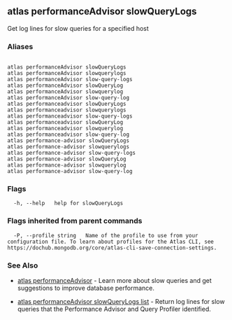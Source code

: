 ## atlas performanceAdvisor slowQueryLogs

Get log lines for slow queries for a specified host




### Aliases
```

atlas performanceAdvisor slowQueryLogs
atlas performanceAdvisor slowquerylogs
atlas performanceAdvisor slow-query-logs
atlas performanceAdvisor slowQueryLog
atlas performanceAdvisor slowquerylog
atlas performanceAdvisor slow-query-log
atlas performanceadvisor slowQueryLogs
atlas performanceadvisor slowquerylogs
atlas performanceadvisor slow-query-logs
atlas performanceadvisor slowQueryLog
atlas performanceadvisor slowquerylog
atlas performanceadvisor slow-query-log
atlas performance-advisor slowQueryLogs
atlas performance-advisor slowquerylogs
atlas performance-advisor slow-query-logs
atlas performance-advisor slowQueryLog
atlas performance-advisor slowquerylog
atlas performance-advisor slow-query-log
```



### Flags

```
  -h, --help   help for slowQueryLogs

```


### Flags inherited from parent commands

```
  -P, --profile string   Name of the profile to use from your configuration file. To learn about profiles for the Atlas CLI, see https://dochub.mongodb.org/core/atlas-cli-save-connection-settings.

```

### See Also


* [atlas performanceAdvisor](atlas_performanceAdvisor.md)	- Learn more about slow queries and get suggestions to improve database performance.

* [atlas performanceAdvisor slowQueryLogs list](atlas_performanceAdvisor_slowQueryLogs_list.md)	- Return log lines for slow queries that the Performance Advisor and Query Profiler identified.



